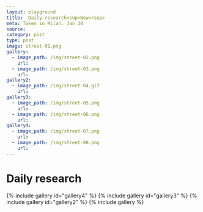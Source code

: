 ```yaml
---
layout: playground
title:  Daily research<sup>New</sup>
meta: Taken in Milan. Jan 20
source: 
category: post
type: post
image: street-01.png
gallery:
  - image_path: /img/street-02.png
    url:
  - image_path: /img/street-03.png
    url: 
gallery2:
  - image_path: /img/street-04.gif
    url:
gallery3:
  - image_path: /img/street-05.png
    url:
  - image_path: /img/street-06.png
    url: 
gallery4:
  - image_path: /img/street-07.png
    url:
  - image_path: /img/street-08.png
    url: 
---
```


# Daily research
{% include gallery id="gallery4" %}
{% include gallery id="gallery3" %}
{% include gallery id="gallery2" %}
{% include gallery %}





